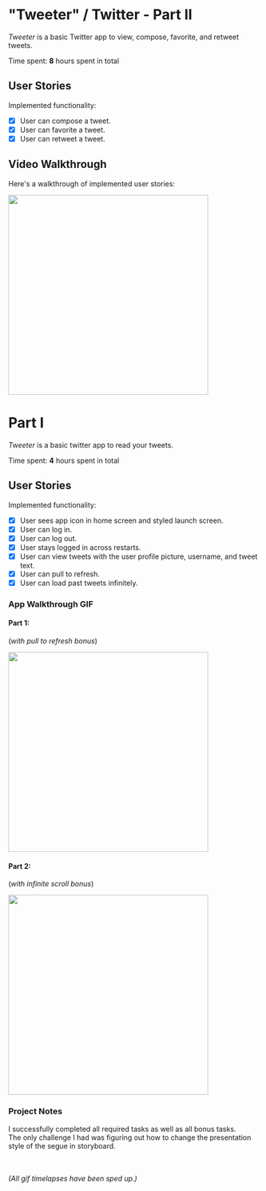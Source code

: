 # "Tweeter" / Twitter - Part II

*Tweeter* is a basic Twitter app to view, compose, favorite, and retweet tweets.

Time spent: **8** hours spent in total

## User Stories

Implemented functionality:

- [x] User can compose a tweet. 
- [x] User can favorite a tweet. 
- [x] User can retweet a tweet. 

## Video Walkthrough

Here's a walkthrough of implemented user stories:

<img src= "https://media.giphy.com/media/a7S2q5HWh0PppXY0Kr/giphy.gif" width='400'><br>

# Part I

*Tweeter* is a basic twitter app to read your tweets.

Time spent: **4** hours spent in total

## User Stories

Implemented functionality:

- [x] User sees app icon in home screen and styled launch screen.
- [x] User can log in. 
- [x] User can log out. 
- [x] User stays logged in across restarts. 
- [x] User can view tweets with the user profile picture, username, and tweet text.
- [x] User can pull to refresh. 
- [x] User can load past tweets infinitely. 

### App Walkthrough GIF

#### Part 1: 
(*with pull to refresh bonus*)

<img src= "https://media.giphy.com/media/7xMqYlZ0yPxFjU4NTn/giphy.gif" width='400'><br>

#### Part 2: 
(*with infinite scroll bonus*)

<img src= "https://media.giphy.com/media/vKmq5qFXMc8JWa30Kh/giphy.gif" width='400'><br>

### Project Notes

I successfully completed all required tasks as well as all bonus tasks. 
<br>
The only challenge I had was figuring out how to change the presentation style of the segue in storyboard.
<br><br>
<br>

*(All gif timelapses have been sped up.)*
